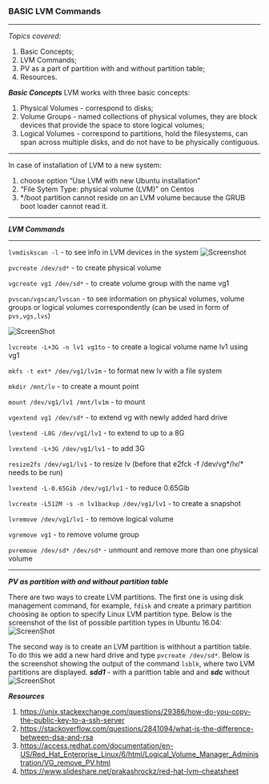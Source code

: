 

### **BASIC LVM Commands** ###
-------
*Topics covered:*
1. Basic Concepts;
2. LVM Commands;
2. PV as a part of partition with and without partition table;
3. Resources.


***Basic Concepts***
LVM works with three basic concepts:
1. Physical Volumes - correspond to disks; 
2. Volume Groups - named collections of physical volumes, they are block devices that provide the space to store logical volumes;
3. Logical Volumes - correspond to partitions, hold the filesystems, can span across multiple disks, and do not have to be physically contiguous.

_______________________________________________________________________________________________________________________________________

In case of installation of LVM to a new system:
1. choose option “Use LVM with new Ubuntu installation” 
2. “File Sytem Type: physical volume (LVM)” on Centos 
3. */boot partition cannot reside on an LVM volume because the GRUB boot loader cannot read it.
_______________________________________________________________________________________________________________________________________


***LVM Commands***

______________________________________________________________________________________________________________________________________
```lvmdiskscan -l``` -  to see info in LVM devices in the system ![Screenshot](https://github.com/irynadiudiuk/Linux_Fundamentals/blob/master/LVM/lvm.PNG)


```pvcreate /dev/sd*``` -  to create physical volume

```vgcreate vg1 /dev/sd*``` - to create volume group with the name vg1

```pvscan/vgscan/lvscan``` - to see information on physical volumes, volume groups or logical volumes correspondently (can be used in form of ```pvs,vgs,lvs```)

![ScreenShot](https://github.com/irynadiudiuk/Linux_Fundamentals/blob/master/LVM/vgs.PNG)


```lvcreate -L+3G -n lv1 vg1to``` - to  create a logical volume name lv1 using vg1

```mkfs -t ext* /dev/vg1/lv1m``` - to format new lv with a file system

```mkdir /mnt/lv```  - to create a mount point

```mount /dev/vg1/lv1 /mnt/lv1m``` - to mount

```vgextend vg1 /dev/sd*``` - to extend vg with newly added hard drive

```lvextend -L8G /dev/vg1/lv1``` - to extend to up to a 8G

```lvextend -L+3G /dev/vg1/lv1``` - to add 3G

```resize2fs /dev/vg1/lv1``` - to resize lv (before that e2fck -f /dev/vg*/lv/* needs to be run)

```lvextend -L-0.65Gib /dev/vg1/lv1``` - to reduce 0.65Gib

```lvcreate -L512M -s -n lv1backup /dev/vg1/lv1``` - to create a snapshot

```lvremove /dev/vg1/lv1``` - to remove logical volume

```vgremove vg1``` - to remove volume group

```pvremove /dev/sd* /dev/sd*```  - unmount and remove more than one physical volume


________________________________________________________________________________________________________________________________
 
 ***PV as partition with and without partition table*** 
 
 There are two ways to create LVM partitions. The first one is using disk management command, for example, ```fdisk``` and create a primary partition choosing ```8e``` option to specify Linux LVM partition type.
 Below is the screenshot of the list of possible partition types in Ubuntu 16.04:
 ![ScreenShot](https://github.com/irynadiudiuk/Linux_Fundamentals/blob/master/LVM/8E.PNG)
 
 
The second way is to create an LVM partition is withhout a partition table. To do this we add a new hard drive and type ```pvcreate /dev/sd*```. Below is the screenshot showing the output of the command ```lsblk```, where two LVM partitions are displayed.
***sdd1*** - with a parittion table and and ***sdc*** without
 ![ScreenShot](https://github.com/irynadiudiuk/Linux_Fundamentals/blob/master/LVM/withwithout.PNG)
 
 ***Resources***
 
 1. https://unix.stackexchange.com/questions/29386/how-do-you-copy-the-public-key-to-a-ssh-server
 2. https://stackoverflow.com/questions/2841094/what-is-the-difference-between-dsa-and-rsa
 3. https://access.redhat.com/documentation/en-US/Red_Hat_Enterprise_Linux/6/html/Logical_Volume_Manager_Administration/VG_remove_PV.html
 4. https://www.slideshare.net/prakashrockz/red-hat-lvm-cheatsheet
 




